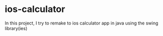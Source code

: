 # ios-calculator
In this project, I try to remake to ios calculator app in java using the swing library(ies)
